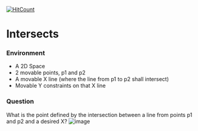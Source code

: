 
[![HitCount](http://hits.dwyl.com/hugoassisj/intersects.svg)](http://hits.dwyl.com/hugoassisj/intersects)

# Intersects

### Environment
* A 2D Space
* 2 movable points, p1 and p2
* A movable X line (where the line from p1 to p2 shall intersect)
* Movable Y constraints on that X line

### Question
What is the point defined by the intersection between a line from points p1 and p2 and a desired X?
![image](https://user-images.githubusercontent.com/45035051/98532512-919b2200-2260-11eb-82d9-d953600f4c86.png)

